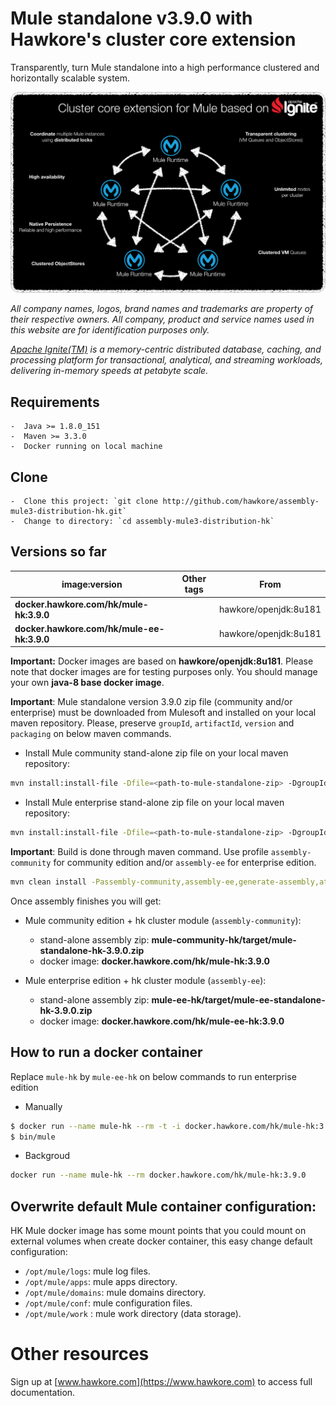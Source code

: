 # Mule standalone v3.9.0 with Hawkore's cluster core extension

Transparently, turn Mule standalone into a high performance clustered and horizontally scalable system.

![connector](assets/core-extension.png)

*All company names, logos, brand names and trademarks are property of their respective owners. All company, product and service names used in this website are for identification purposes only.*

_[Apache Ignite(TM)](https://ignite.apache.org) is a memory-centric distributed database, caching, and processing platform for
transactional, analytical, and streaming workloads, delivering in-memory speeds at petabyte scale._

## Requirements

	-  Java >= 1.8.0_151
	-  Maven >= 3.3.0
    -  Docker running on local machine

## Clone

	-  Clone this project: `git clone http://github.com/hawkore/assembly-mule3-distribution-hk.git`
	-  Change to directory: `cd assembly-mule3-distribution-hk`

## Versions so far

| image:version                                | Other tags | From                     |
| -------------------------------------------- | ---------- | ------------------------ |
| **docker.hawkore.com/hk/mule-hk:3.9.0**      |            | hawkore/openjdk:8u181 |
| **docker.hawkore.com/hk/mule-ee-hk:3.9.0**   |            | hawkore/openjdk:8u181 |


**Important:** Docker images are based on **hawkore/openjdk:8u181**. Please note that docker images are for testing purposes only. You should manage your own **java-8 base docker image**.

**Important**: Mule standalone version 3.9.0 zip file (community and/or enterprise) must be downloaded from Mulesoft and installed on your local maven repository. Please, preserve `groupId`, `artifactId`, `version` and `packaging` on below maven commands.

* Install Mule community stand-alone zip file on your local maven repository:

```sh
mvn install:install-file -Dfile=<path-to-mule-standalone-zip> -DgroupId=org.mule.distributions -DartifactId=mule-standalone -Dversion=3.9.0 -Dpackaging=zip
```

* Install Mule enterprise stand-alone zip file on your local maven repository:

```sh
mvn install:install-file -Dfile=<path-to-mule-standalone-zip> -DgroupId=com.mulesoft.muleesb.distributions -DartifactId=mule-ee-distribution-standalone -Dversion=3.9.0 -Dpackaging=zip
```

**Important**: Build is done through maven command. Use profile `assembly-community` for community edition and/or `assembly-ee` for enterprise edition.

``` sh
mvn clean install -Passembly-community,assembly-ee,generate-assembly,attach-assembly
```

Once assembly finishes you will get:

* Mule community edition + hk cluster module (`assembly-community`):
    * stand-alone assembly zip: **mule-community-hk/target/mule-standalone-hk-3.9.0.zip**
    * docker image: **docker.hawkore.com/hk/mule-hk:3.9.0**

* Mule enterprise edition + hk cluster module (`assembly-ee`):
    * stand-alone assembly zip: **mule-ee-hk/target/mule-ee-standalone-hk-3.9.0.zip**
    * docker image: **docker.hawkore.com/hk/mule-ee-hk:3.9.0**

## How to run a docker container

Replace `mule-hk` by `mule-ee-hk` on below commands to run enterprise edition
 
 - Manually

``` sh
$ docker run --name mule-hk --rm -t -i docker.hawkore.com/hk/mule-hk:3.9.0 /bin/bash
$ bin/mule
```

 - Backgroud

``` sh
docker run --name mule-hk --rm docker.hawkore.com/hk/mule-hk:3.9.0
```

## Overwrite default Mule container configuration:

HK Mule docker image has some mount points that you could mount on external volumes when create docker container, this easy change default configuration:

* `/opt/mule/logs`: mule log files.
* `/opt/mule/apps`: mule apps directory.
* `/opt/mule/domains`: mule domains directory.
* `/opt/mule/conf`: mule configuration files.
* `/opt/mule/work` : mule work directory (data storage).

# Other resources

Sign up at [www.hawkore.com](https://www.hawkore.com) to access full documentation.
